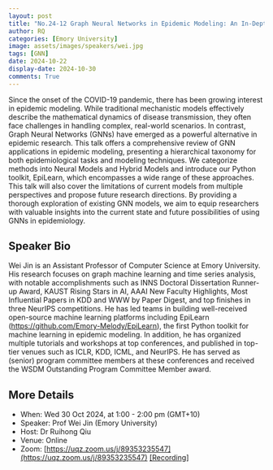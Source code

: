 ```yaml
---
layout: post
title: "No.24-12 Graph Neural Networks in Epidemic Modeling: An In-Depth Review and Toolkit"
author: RQ
categories: [Emory University]
image: assets/images/speakers/wei.jpg
tags: [GNN]
date: 2024-10-22
display-date: 2024-10-30
comments: True
---
```


Since the onset of the COVID-19 pandemic, there has been growing interest in epidemic modeling. While traditional mechanistic models effectively describe the mathematical dynamics of disease transmission, they often face challenges in handling complex, real-world scenarios. In contrast, Graph Neural Networks (GNNs) have emerged as a powerful alternative in epidemic research. This talk offers a comprehensive review of GNN applications in epidemic modeling, presenting a hierarchical taxonomy for both epidemiological tasks and modeling techniques. We categorize methods into Neural Models and Hybrid Models and introduce our Python toolkit, EpiLearn, which encompasses a wide range of these approaches. This talk will also cover the limitations of current models from multiple perspectives and propose future research directions. By providing a thorough exploration of existing GNN models, we aim to equip researchers with valuable insights into the current state and future possibilities of using GNNs in epidemiology.

## Speaker Bio

Wei Jin is an Assistant Professor of Computer Science at Emory University. His research focuses on graph machine learning and time series analysis, with notable accomplishments such as INNS Doctoral Dissertation Runner-up Award, KAUST Rising Stars in AI, AAAI New Faculty Highlights, Most Influential Papers in KDD and WWW by Paper Digest, and top finishes in three NeurIPS competitions. He has led teams in building well-received open-source machine learning platforms including EpiLearn (https://github.com/Emory-Melody/EpiLearn), the first Python toolkit for machine learning in epidemic modeling. In addition, he has organized multiple tutorials and workshops at top conferences, and published in top-tier venues such as ICLR, KDD, ICML, and NeurIPS. He has served as (senior) program committee members at these conferences and received the WSDM Outstanding Program Committee Member award.

## More Details

- When: Wed 30 Oct 2024, at 1:00 - 2:00 pm (GMT+10)
- Speaker: Prof Wei Jin (Emory University)
- Host: Dr Ruihong Qiu
- Venue: Online
- Zoom: [https://uqz.zoom.us/j/89353235547](https://uqz.zoom.us/j/89353235547) [[Recording]](https://uqz.zoom.us/rec/share/-xXTKGkJ8D9xxZwZYTzUcYjl9PRLCoHHFO04OKjaoaXm9VK1VqiMuz8nvbGYQlxM.aRlpg9g-sBi0nVr4)
